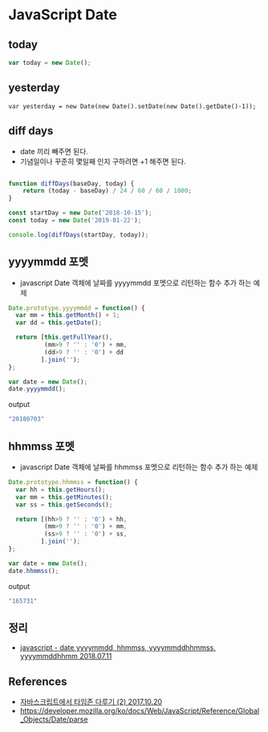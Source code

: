 # JavaScript Date
## today
```javascript
var today = new Date();
```

## yesterday
```
var yesterday = new Date(new Date().setDate(new Date().getDate()-1));
```

## diff days
* date 끼리 빼주면 된다.
* 기념일이나 꾸준히 몇일째 인지 구하려면 +1 해주면 된다.
```javascript

function diffDays(baseDay, today) {
    return (today - baseDay) / 24 / 60 / 60 / 1000;
}

const startDay = new Date('2018-10-15');
const today = new Date('2019-01-22');

console.log(diffDays(startDay, today));
```

## yyyymmdd 포멧
* javascript Date 객체에 날짜를 yyyymmdd 포멧으로 리턴하는 함수 추가 하는 예제

```javascript
Date.prototype.yyyymmdd = function() {
  var mm = this.getMonth() + 1;
  var dd = this.getDate();

  return [this.getFullYear(),
          (mm>9 ? '' : '0') + mm,
          (dd>9 ? '' : '0') + dd
         ].join('');
};

var date = new Date();
date.yyyymmdd();

```

output
```javascript
"20180703"
```

## hhmmss 포멧
* javascript Date 객체에 날짜를 hhmmss 포멧으로 리턴하는 함수 추가 하는 예제

```javascript
Date.prototype.hhmmss = function() {
  var hh = this.getHours();
  var mm = this.getMinutes();
  var ss = this.getSeconds();

  return [(hh>9 ? '' : '0') + hh,
          (mm>9 ? '' : '0') + mm,
          (ss>9 ? '' : '0') + ss,
         ].join('');
};

var date = new Date();
date.hhmmss();
```

output
```javascript
"165731"
```

## 정리
* [javascript - date yyyymmdd, hhmmss, yyyymmddhhmmss, yyyymmddhhmm 2018.07.11](https://junho85.pe.kr/999)

## References
* [자바스크립트에서 타임존 다루기 (2) 2017.10.20](https://meetup.toast.com/posts/130)
* https://developer.mozilla.org/ko/docs/Web/JavaScript/Reference/Global_Objects/Date/parse